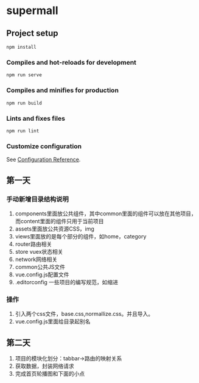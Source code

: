 # supermall

## Project setup
```
npm install
```

### Compiles and hot-reloads for development
```
npm run serve
```

### Compiles and minifies for production
```
npm run build
```

### Lints and fixes files
```
npm run lint
```

### Customize configuration
See [Configuration Reference](https://cli.vuejs.org/config/).



## 第一天

### 手动新增目录结构说明
1. components里面放公共组件，其中common里面的组件可以放在其他项目，而content里面的组件只用于当前项目
2. assets里面放公共资源CSS，img
3. views里面放的是每个部分的组件，如home，category
4. router路由相关
5. store vuex状态相关
6. network网络相关
7. common公共JS文件
8. vue.config.js配置文件
9. .editorconfig 一些项目的编写规范，如缩进

### 操作
1. 引入两个css文件，base.css,normallize.css。并且导入。
2. vue.config.js里面给目录起别名


## 第二天
1. 项目的模块化划分：tabbar->路由的映射关系
2. 获取数据，封装网络请求
3. 完成首页轮播图和下面的小点